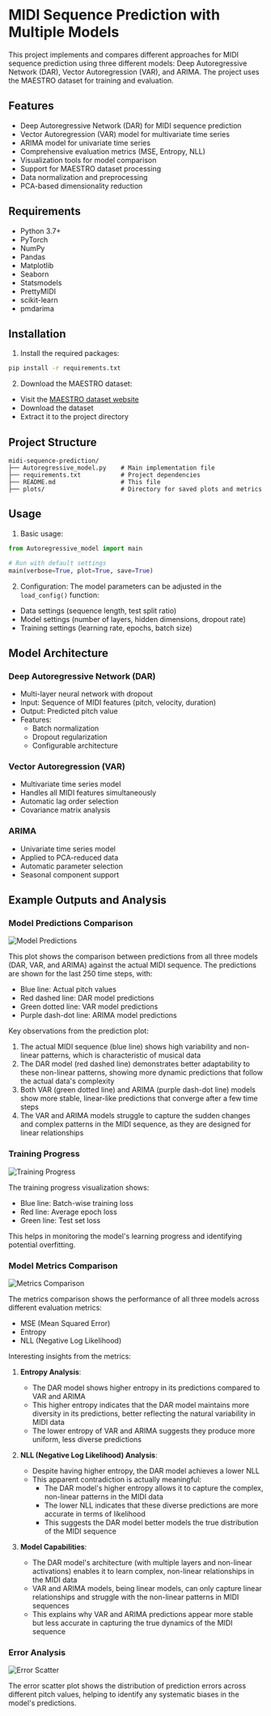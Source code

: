 # MIDI Sequence Prediction with Multiple Models

This project implements and compares different approaches for MIDI sequence prediction using three different models: Deep Autoregressive Network (DAR), Vector Autoregression (VAR), and ARIMA. The project uses the MAESTRO dataset for training and evaluation.

## Features

- Deep Autoregressive Network (DAR) for MIDI sequence prediction
- Vector Autoregression (VAR) model for multivariate time series
- ARIMA model for univariate time series
- Comprehensive evaluation metrics (MSE, Entropy, NLL)
- Visualization tools for model comparison
- Support for MAESTRO dataset processing
- Data normalization and preprocessing
- PCA-based dimensionality reduction

## Requirements

- Python 3.7+
- PyTorch
- NumPy
- Pandas
- Matplotlib
- Seaborn
- Statsmodels
- PrettyMIDI
- scikit-learn
- pmdarima

## Installation


1. Install the required packages:
```bash
pip install -r requirements.txt
```

2. Download the MAESTRO dataset:
- Visit the [MAESTRO dataset website](https://magenta.tensorflow.org/datasets/maestro)
- Download the dataset
- Extract it to the project directory

## Project Structure

```
midi-sequence-prediction/
├── Autoregressive_model.py    # Main implementation file
├── requirements.txt           # Project dependencies
├── README.md                  # This file
├── plots/                     # Directory for saved plots and metrics
```

## Usage

1. Basic usage:
```python
from Autoregressive_model import main

# Run with default settings
main(verbose=True, plot=True, save=True)
```

2. Configuration:
The model parameters can be adjusted in the `load_config()` function:
- Data settings (sequence length, test split ratio)
- Model settings (number of layers, hidden dimensions, dropout rate)
- Training settings (learning rate, epochs, batch size)

## Model Architecture

### Deep Autoregressive Network (DAR)
- Multi-layer neural network with dropout
- Input: Sequence of MIDI features (pitch, velocity, duration)
- Output: Predicted pitch value
- Features:
  - Batch normalization
  - Dropout regularization
  - Configurable architecture

### Vector Autoregression (VAR)
- Multivariate time series model
- Handles all MIDI features simultaneously
- Automatic lag order selection
- Covariance matrix analysis

### ARIMA
- Univariate time series model
- Applied to PCA-reduced data
- Automatic parameter selection
- Seasonal component support

## Example Outputs and Analysis

### Model Predictions Comparison
![Model Predictions](plots/plots/model_predictions_comparison.png)

This plot shows the comparison between predictions from all three models (DAR, VAR, and ARIMA) against the actual MIDI sequence. The predictions are shown for the last 250 time steps, with:
- Blue line: Actual pitch values
- Red dashed line: DAR model predictions
- Green dotted line: VAR model predictions
- Purple dash-dot line: ARIMA model predictions

Key observations from the prediction plot:
1. The actual MIDI sequence (blue line) shows high variability and non-linear patterns, which is characteristic of musical data
2. The DAR model (red dashed line) demonstrates better adaptability to these non-linear patterns, showing more dynamic predictions that follow the actual data's complexity
3. Both VAR (green dotted line) and ARIMA (purple dash-dot line) models show more stable, linear-like predictions that converge after a few time steps
4. The VAR and ARIMA models struggle to capture the sudden changes and complex patterns in the MIDI sequence, as they are designed for linear relationships

### Training Progress
![Training Progress](plots/plots/loss_curve.png)

The training progress visualization shows:
- Blue line: Batch-wise training loss
- Red line: Average epoch loss
- Green line: Test set loss

This helps in monitoring the model's learning progress and identifying potential overfitting.

### Model Metrics Comparison
![Metrics Comparison](plots/plots/metrics_comparison.png)

The metrics comparison shows the performance of all three models across different evaluation metrics:
- MSE (Mean Squared Error)
- Entropy
- NLL (Negative Log Likelihood)

Interesting insights from the metrics:
1. **Entropy Analysis**:
   - The DAR model shows higher entropy in its predictions compared to VAR and ARIMA
   - This higher entropy indicates that the DAR model maintains more diversity in its predictions, better reflecting the natural variability in MIDI data
   - The lower entropy of VAR and ARIMA suggests they produce more uniform, less diverse predictions

2. **NLL (Negative Log Likelihood) Analysis**:
   - Despite having higher entropy, the DAR model achieves a lower NLL
   - This apparent contradiction is actually meaningful:
     - The DAR model's higher entropy allows it to capture the complex, non-linear patterns in the MIDI data
     - The lower NLL indicates that these diverse predictions are more accurate in terms of likelihood
     - This suggests the DAR model better models the true distribution of the MIDI sequence

3. **Model Capabilities**:
   - The DAR model's architecture (with multiple layers and non-linear activations) enables it to learn complex, non-linear relationships in the MIDI data
   - VAR and ARIMA models, being linear models, can only capture linear relationships and struggle with the non-linear patterns in MIDI sequences
   - This explains why VAR and ARIMA predictions appear more stable but less accurate in capturing the true dynamics of the MIDI sequence

### Error Analysis
![Error Scatter](plots/plots/error_scatter.png)

The error scatter plot shows the distribution of prediction errors across different pitch values, helping to identify any systematic biases in the model's predictions.

